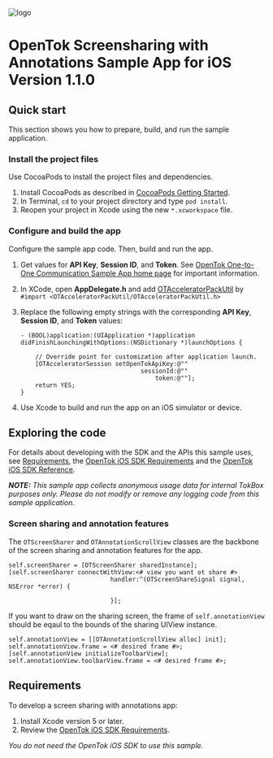 ![logo](../tokbox-logo.png)

# OpenTok Screensharing with Annotations Sample App for iOS<br/>Version 1.1.0

## Quick start

This section shows you how to prepare, build, and run the sample application.

### Install the project files

Use CocoaPods to install the project files and dependencies.

1. Install CocoaPods as described in [CocoaPods Getting Started](https://guides.cocoapods.org/using/getting-started.html#getting-started).
1. In Terminal, `cd` to your project directory and type `pod install`.
1. Reopen your project in Xcode using the new `*.xcworkspace` file.

### Configure and build the app

Configure the sample app code. Then, build and run the app.

1. Get values for **API Key**, **Session ID**, and **Token**. See [OpenTok One-to-One Communication Sample App home page](../README.md) for important information.

1. In XCode, open **AppDelegate.h** and add [OTAcceleratorPackUtil](https://cocoapods.org/pods/OTAcceleratorPackUtil) by `#import <OTAcceleratorPackUtil/OTAcceleratorPackUtil.h>`

1. Replace the following empty strings with the corresponding **API Key**, **Session ID**, and **Token** values:

    ```objc
    - (BOOL)application:(UIApplication *)application didFinishLaunchingWithOptions:(NSDictionary *)launchOptions {

        // Override point for customization after application launch.    
        [OTAcceleratorSession setOpenTokApiKey:@""
                                     sessionId:@""
                                         token:@""];
        return YES;
    }
    ```

1. Use Xcode to build and run the app on an iOS simulator or device.

## Exploring the code

For details about developing with the SDK and the APIs this sample uses, see [Requirements](#requirements), the [OpenTok iOS SDK Requirements](https://tokbox.com/developer/sdks/ios/) and the [OpenTok iOS SDK Reference](https://tokbox.com/developer/sdks/ios/reference/).

_**NOTE:** This sample app collects anonymous usage data for internal TokBox purposes only. Please do not modify or remove any logging code from this sample application._

### Screen sharing and annotation features

The `OTScreenSharer` and `OTAnnotationScrollView` classes are the backbone of the screen sharing and annotation features for the app.

```objc
self.screenSharer = [OTScreenSharer sharedInstance];
[self.screenSharer connectWithView:<# view you want ot share #>
                            handler:^(OTScreenShareSignal signal, NSError *error) {

                            }];
```

If you want to draw on the sharing screen, the frame of `self.annotationView` should be eqaul to the bounds of the sharing UIView instance.

```objc
self.annotationView = [[OTAnnotationScrollView alloc] init];
self.annotationView.frame = <# desired frame #>;
[self.annotationView initializeToolbarView];
self.annotationView.toolbarView.frame = <# desired frame #>;
```

## Requirements

To develop a screen sharing with annotations app:

1. Install Xcode version 5 or later.
1. Review the [OpenTok iOS SDK Requirements](https://tokbox.com/developer/sdks/ios/).

_You do not need the OpenTok iOS SDK to use this sample._
